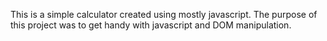 This is a simple calculator created using mostly javascript. The purpose of this project was to get handy with javascript and DOM manipulation.

